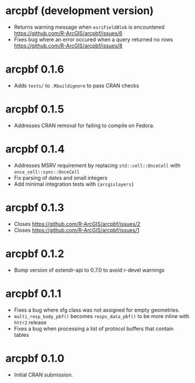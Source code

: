 # arcpbf (development version)

* Returns warning message when `esriFieldBlob` is encountered <https://github.com/R-ArcGIS/arcpbf/issues/6>
* Fixes bug where an error occured when a query returned no rows <https://github.com/R-ArcGIS/arcpbf/issues/8>

# arcpbf 0.1.6

* Adds `tests/` to `.Rbuildignore` to pass CRAN checks

# arcpbf 0.1.5

* Addresses CRAN removal for failing to compile on Fedora.

# arcpbf 0.1.4

* Addresses MSRV requirement by replacing `std::cell::OnceCell` with `once_cell::sync::OnceCell`
* Fix parsing of dates and small integers 
* Add minimal integration tests with `{arcgislayers}`

# arcpbf 0.1.3

* Closes https://github.com/R-ArcGIS/arcpbf/issues/2
* Closes https://github.com/R-ArcGIS/arcpbf/issues/1

# arcpbf 0.1.2

* Bump version of extendr-api to 0.7.0 to avoid r-devel warnings

# arcpbf 0.1.1

* Fixes a bug where sfg class was not assigned for empty geometries. 
* `multi_resp_body_pbf()` becomes `resps_data_pbf()` to be more inline with `httr2` release
* Fixes a bug when processing a list of protocol buffers that contain tables

# arcpbf 0.1.0

* Initial CRAN submission.
